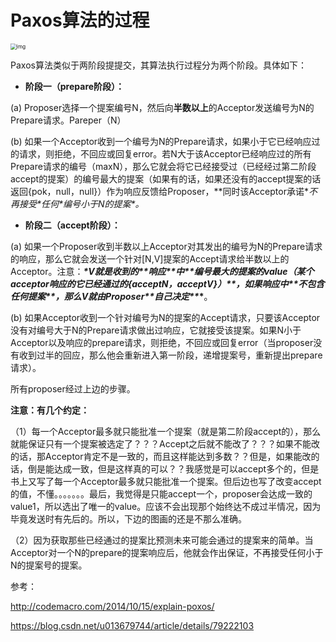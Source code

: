 # Paxos算法的过程

<img src="https://tva1.sinaimg.cn/large/00831rSTgy1gd1q8f7tj4j30u50sutea.jpg" alt="img" style="zoom:60%;" />



Paxos算法类似于两阶段提提交，其算法执行过程分为两个阶段。具体如下：

- **阶段一（prepare阶段）：**

(a) Proposer选择一个提案编号N，然后向**半数以上**的Acceptor发送编号为N的Prepare请求。Pareper（N）

(b) 如果一个Acceptor收到一个编号为N的Prepare请求，如果小于它已经响应过的请求，则拒绝，不回应或回复error。若N大于该Acceptor已经响应过的所有Prepare请求的编号（maxN），那么它就会将它已经接受过（已经经过第二阶段accept的提案）的编号最大的提案（如果有的话，如果还没有的accept提案的话返回{pok，null，null}）作为响应反馈给Proposer，**同时该Acceptor承诺\**不再接受\**任何\**编号小于N的提案\**。**



- **阶段二（accept阶段）：**

(a) 如果一个Proposer收到半数以上Acceptor对其发出的编号为N的Prepare请求的响应，那么它就会发送一个针对[N,V]提案的Accept请求给半数以上的Acceptor。注意：***\*V就是收到的\*\*响应\*\*中\*\*编号最大的提案的value（某个acceptor响应的它已经通过的{acceptN，acceptV}）\*\*，如果响应中\*\*不包含任何提案\*\*，那么V就由Proposer\*\*自己决定\*\**\***。

(b) 如果Acceptor收到一个针对编号为N的提案的Accept请求，只要该Acceptor没有对编号大于N的Prepare请求做出过响应，它就接受该提案。如果N小于Acceptor以及响应的prepare请求，则拒绝，不回应或回复error（当proposer没有收到过半的回应，那么他会重新进入第一阶段，递增提案号，重新提出prepare请求）。



所有proposer经过上边的步骤。



**注意：有几个约定：**

（1）每一个Acceptor最多就只能批准一个提案（就是第二阶段accept的），那么就能保证只有一个提案被选定了？？？Accept之后就不能改了？？？如果不能改的话，那Acceptor肯定不是一致的，而且这样能达到多数？？但是，如果能改的话，倒是能达成一致，但是这样真的可以？？我感觉是可以accept多个的，但是书上又写了每一个Acceptor最多就只能批准一个提案。但后边也写了改变accept的值，不懂。。。。。。。最后，我觉得是只能accept一个，proposer会达成一致的value1，所以选出了唯一的value。应该不会出现那个始终达不成过半情况，因为毕竟发送时有先后的。所以，下边的图画的还是不那么准确。

（2）因为获取那些已经通过的提案比预测未来可能会通过的提案来的简单。当Acceptor对一个N的prepare的提案响应后，他就会作出保证，不再接受任何小于N的提案号的提案。



参考：

http://codemacro.com/2014/10/15/explain-poxos/

https://blog.csdn.net/u013679744/article/details/79222103

